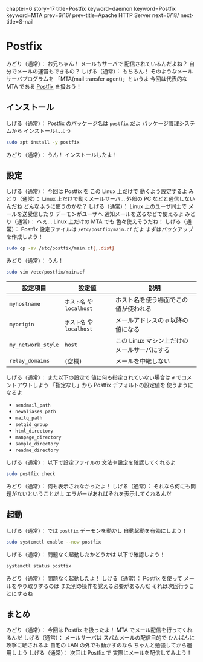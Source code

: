 chapter=6
story=17
title=Postfix
keyword=daemon
keyword=Postfix
keyword=MTA
prev=6/16/
prev-title=Apache HTTP Server
next=6/18/
next-title=S-nail

# Postfix

みどり（通常）：
  お兄ちゃん！
  メールもサーバで
  配信されているんだよね？
  自分でメールの運営もできるの？
しげる（通常）：
  もちろん！
  そのようなメールサーバプログラムを
  「MTA(mail transfer agent)」というよ
  今回は代表的な MTA である [Postfix](https://www.postfix.org/) を扱おう！

## インストール

しげる（通常）：
  Postfix のパッケージ名は `postfix` だよ
  パッケージ管理システムから
  インストールしよう

```bash
sudo apt install -y postfix
```

みどり（通常）：
  うん！
  インストールしたよ！

## 設定

しげる（通常）：
  今回は Postfix を
  この Linux 上だけで
  動くよう設定するよ
みどり（通常）：
  Linux 上だけで動くメールサーバ…
  外部の PC などと通信しないんだね
  どんなふうに使うのかな？
しげる（通常）：
  Linux 上のユーザ同士で
  メールを送受信したり
  デーモンがユーザへ
  通知メールを送るなどで使えるよ
みどり（通常）：
  へぇ…
  Linux 上だけの MTA でも
  色々使えそうだね！
しげる（通常）：
  Postfix 設定ファイルは
  `/etc/postfix/main.cf` だよ
  まずはバックアップを作成しよう！

```bash
sudo cp -av /etc/postfix/main.cf{,.dist}
```

みどり（通常）：
  うん！

```bash
sudo vim /etc/postfix/main.cf
```

設定項目           | 設定値                    | 説明
------------------ | ------------------------- | ----
`myhostname`       | `ホスト名` や `localhost` | ホスト名を使う場面でこの値が使われる
`myorigin`         | `ホスト名` や `localhost` | メールアドレスの `@` 以降の値になる
`my_network_style` | `host`                    | この Linux マシン上だけのメールサーバにする
`relay_domains`    | (空欄)                    | メールを中継しない

しげる（通常）：
  また以下の設定で
  値に何も指定されていない場合は
  `#` でコメントアウトしよう
  「指定なし」から
  Postfix デフォルトの設定値を
  使うようになるよ

* `sendmail_path`
* `newaliases_path`
* `mailq_path`
* `setgid_group`
* `html_directory`
* `manpage_directory`
* `sample_directory`
* `readme_directory`

しげる（通常）：
  以下で設定ファイルの
  文法や設定を確認してくれるよ

```bash
sudo postfix check
```

みどり（通常）：
  何も表示されなかったよ！
しげる（通常）：
  それなら何にも問題がないということだよ
  エラがーがあればそれを表示してくれるんだ

## 起動

しげる（通常）：
  では `postfix` デーモンを動かし
  自動起動を有効にしよう！

```bash
sudo systemctl enable --now postfix
```

しげる（通常）：
  問題なく起動したかどうかは
  以下で確認しよう！

```bash
systemctl status postfix
```

みどり（通常）：
  問題なく起動したよ！
しげる（通常）：
  Postfix を使って
  メールをやり取りするのは
  また別の操作を覚える必要があるんだ
  それは次回行うことにするね

## まとめ

みどり（通常）：
  今回は Postfix を扱ったよ！
  MTA でメール配信を行ってくれるんだ
しげる（通常）：
  メールサーバは
  スパムメールの配信目的で
  ひんぱんに攻撃に晒されるよ
  自宅の LAN の外でも動かすのなら
  ちゃんと勉強してから運用しよう
しげる（通常）：
  次回は Postfix で
  実際にメールを配信してみよう！

